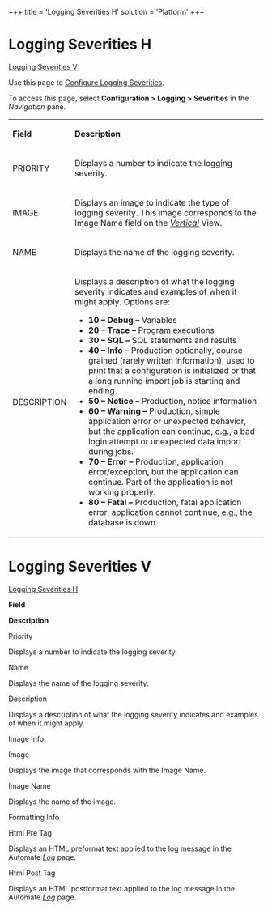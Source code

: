 +++
title = 'Logging Severities H'
solution = 'Platform'
+++

# Logging Severities H

[Logging Severities V](#LoggingSeveritiesV)

<div class="use">

Use this page to [Configure Logging
Severities](../Use_Cases/Configure_Logging_Severities.htm).

</div>

To access this page, select **Configuration \> Logging \> Severities**
in the *Navigation* pane.

<table>
<tbody>
<tr class="odd">
<td><p><strong>Field</strong></p></td>
<td><p><strong>Description</strong></p></td>
</tr>
<tr class="even">
<td><p>PRIORITY</p></td>
<td><p>Displays a number to indicate the logging severity.</p></td>
</tr>
<tr class="odd">
<td><p>IMAGE</p></td>
<td><p>Displays an image to indicate the type of logging severity. This image corresponds to the Image Name field on the <em><a href="#LoggingSeveritiesV">Vertical</a></em> View.</p></td>
</tr>
<tr class="even">
<td><p>NAME</p></td>
<td><p>Displays the name of the logging severity.</p></td>
</tr>
<tr class="odd">
<td><p>DESCRIPTION</p></td>
<td><p>Displays a description of what the logging severity indicates and examples of when it might apply. Options are:</p>
<ul>
<li><strong>10 – Debug –</strong> Variables</li>
<li><strong>20 – Trace –</strong> Program executions</li>
<li><strong>30 – SQL –</strong> SQL statements and results</li>
<li><strong>40 – Info –</strong> Production optionally, course grained (rarely written information), used to print that a configuration is initialized or that a long running import job is starting and ending.</li>
<li><strong>50 – Notice –</strong> Production, notice information</li>
<li><strong>60 – Warning –</strong> Production, simple application error or unexpected behavior, but the application can continue, e.g., a bad login attempt or unexpected data import during jobs.</li>
<li><strong>70 – Error –</strong> Production, application error/exception, but the application can continue. Part of the application is not working properly.</li>
<li><strong>80 – Fatal –</strong> Production, fatal application error, application cannot continue, e.g., the database is down.</li>
</ul></td>
</tr>
</tbody>
</table>

# <span id="LoggingSeveritiesV"></span> Logging Severities V

[Logging Severities H](#LoggingSeveritiesH)

**Field**

**Description**

Priority

Displays a number to indicate the logging severity.

Name

Displays the name of the logging severity.

Description

Displays a description of what the logging severity indicates and
examples of when it might apply.

Image Info

Image

Displays the image that corresponds with the Image Name.

Image Name

Displays the name of the image.

Formatting Info

Html Pre Tag

Displays an HTML preformat text applied to the log message in the
Automate *[Log](Log.htm)* page.

Html Post Tag

Displays an HTML postformat text applied to the log message in the
Automate *[Log](Log.htm)* page.
